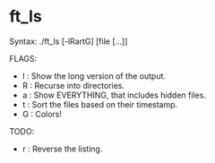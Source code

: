 # ft_ls

Syntax: ./ft_ls [-lRartG] [file [...]]

FLAGS:
* l  : Show the long version of the output.
* R  : Recurse into directories.
* a  : Show EVERYTHING, that includes hidden files.
* t  : Sort the files based on their timestamp.
* G  : Colors!

TODO:
* r  : Reverse the listing.
